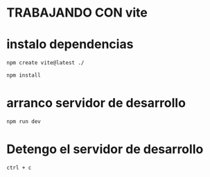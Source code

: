 # TRABAJANDO CON vite

# instalo dependencias

```sh
npm create vite@latest ./
```

```sh
npm install
```

# arranco servidor de desarrollo

```sh
npm run dev
```

# Detengo el servidor de desarrollo
```sh
ctrl + c
```
